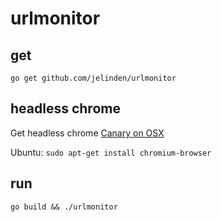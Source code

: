 # urlmonitor

## get

`go get github.com/jelinden/urlmonitor`

## headless chrome

Get headless chrome [Canary on OSX](https://www.google.com/chrome/browser/canary.html)

Ubuntu: `sudo apt-get install chromium-browser`

## run

`go build && ./urlmonitor`